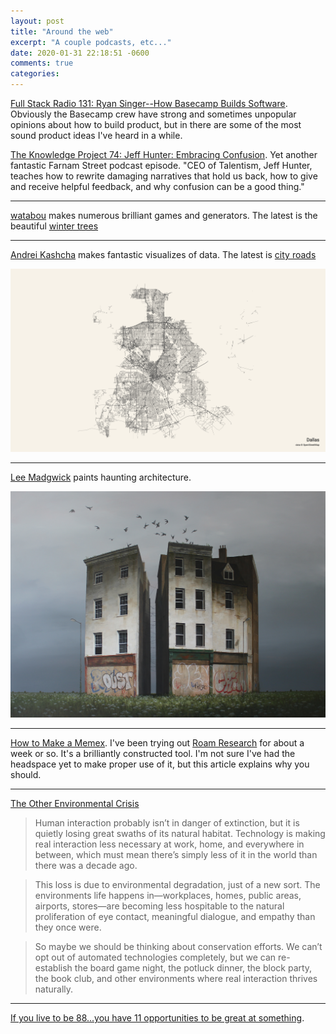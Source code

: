 ```yaml
---
layout: post
title: "Around the web"
excerpt: "A couple podcasts, etc..."
date: 2020-01-31 22:18:51 -0600
comments: true
categories: 
---
```


[Full Stack Radio 131: Ryan Singer--How Basecamp Builds Software](http://www.fullstackradio.com/131). Obviously the Basecamp crew have strong and sometimes unpopular opinions about how to build product, but in there are some of the most sound product ideas I've heard in a while.

[The Knowledge Project 74: Jeff Hunter: Embracing Confusion](https://fs.blog/jeff-hunter/). Yet another fantastic Farnam Street podcast episode. "CEO of Talentism, Jeff Hunter, teaches how to rewrite damaging narratives that hold us back, how to give and receive helpful feedback, and why confusion can be a good thing."

---

[watabou](https://watabou.itch.io/) makes numerous brilliant games and generators. The latest is the beautiful [winter trees](https://watabou.itch.io/winter-trees)

---

[Andrei Kashcha](https://github.com/anvaka) makes fantastic visualizes of data. The latest is [city roads](https://anvaka.github.io/city-roads/)

[![](/assets/2020/01/2020_02_01T04_31_57_058Z.png)](/assets/2020/01/2020_02_01T04_31_57_058Z.png)

---

[Lee Madgwick](https://leemadgwick.co.uk/) paints haunting architecture.

![](/assets/2020/01/The-Congregationlarge.jpg)

---

[How to Make a Memex](https://srconstantin.posthaven.com/how-to-make-a-memex). I've been trying out [Roam Research](https://roamresearch.com) for about a week or so. It's a brilliantly constructed tool. I'm not sure I've had the headspace yet to make proper use of it, but this article explains why you should.

---

[The Other Environmental Crisis](https://www.raptitude.com/2020/01/the-other-environmental-crisis/)

>Human interaction probably isn’t in danger of extinction, but it is quietly losing great swaths of its natural habitat. Technology is making real interaction less necessary at work, home, and everywhere in between, which must mean there’s simply less of it in the world than there was a decade ago.

>This loss is due to environmental degradation, just of a new sort. The environments life happens in—workplaces, homes, public areas, airports, stores—are becoming less hospitable to the natural proliferation of eye contact, meaningful dialogue, and empathy than they once were.

>So maybe we should be thinking about conservation efforts. We can’t opt out of automated technologies completely, but we can re-establish the board game night, the potluck dinner, the block party, the book club, and other environments where real interaction thrives naturally. 

---

[If you live to be 88...you have 11 opportunities to be great at something](https://www.smbc-comics.com/comic/2012-09-02).

